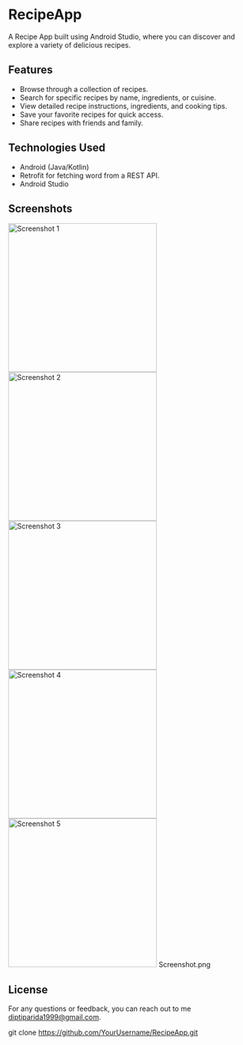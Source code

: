 # RecipeApp

A Recipe App built using Android Studio, where you can discover and explore a variety of delicious recipes.

## Features

- Browse through a collection of recipes.
- Search for specific recipes by name, ingredients, or cuisine.
- View detailed recipe instructions, ingredients, and cooking tips.
- Save your favorite recipes for quick access.
- Share recipes with friends and family.

 ## Technologies Used

- Android (Java/Kotlin)
- Retrofit for fetching word from a REST API.
- Android Studio

## Screenshots

 <img src="https://github.com/Dipti-coder/DictionaryApp/assets/83566655/19f624d7-8381-4f8d-be79-2ccfba4bf3e5" alt="Screenshot 1" width="300px" height="">
 <img src="https://github.com/Dipti-coder/DictionaryApp/assets/83566655/f7275f8a-f1f9-4a28-98cd-7bfdfa39c7f8" alt="Screenshot 2" width="300px" height="">
 <img src="https://github.com/Dipti-coder/DictionaryApp/assets/83566655/f3173020-b397-478c-9fa0-896d27a6c92a" alt="Screenshot 3" width="300px" height="">
 <img src="https://github.com/Dipti-coder/DictionaryApp/assets/83566655/f7275f8a-f1f9-4a28-98cd-7bfdfa39c7f8" alt="Screenshot 4" width="300px" height="">
 <img src="https://github.com/Dipti-coder/DictionaryApp/assets/83566655/f3173020-b397-478c-9fa0-896d27a6c92a" alt="Screenshot 5" width="300px" height="">
 Screenshot.png

## License

For any questions or feedback, you can reach out to me diptiparida1999@gmail.com.

   git clone https://github.com/YourUsername/RecipeApp.git
